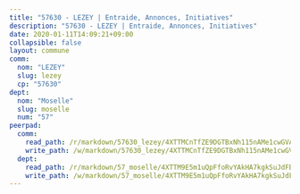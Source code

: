 ```yaml
---
title: "57630 - LEZEY | Entraide, Annonces, Initiatives"
description: "57630 - LEZEY | Entraide, Annonces, Initiatives"
date: 2020-01-11T14:09:21+09:00
collapsible: false
layout: commune
comm:
  nom: "LEZEY"
  slug: lezey
  cp: "57630"
dept:
  nom: "Moselle"
  slug: moselle
  num: "57"
peerpad:
  comm:
    read_path: /r/markdown/57630_lezey/4XTTMCnTfZE9DGTBxNh115nAMe1cwGVAERA1ZCa29ML7NvvXL
    write_path: /w/markdown/57630_lezey/4XTTMCnTfZE9DGTBxNh115nAMe1cwGVAERA1ZCa29ML7NvvXL-K3TgTkYA7wj1VXftKhi5xFxZmptJAcwWpk2RPJbjMGGVq5ugBvcXDerS6XSsQT2TtGPLZGn7v9827GudFyRwU9JYqiKxWAawgqLe1xNHr8ictPFodVR6HgFMonxaU2hQuWb1irWE
  dept:
    read_path: /r/markdown/57_moselle/4XTTM9E5m1uQpFfoRvYAkHA7kgkSuJdFBSCmoLnZ6YvxmqAKj
    write_path: /w/markdown/57_moselle/4XTTM9E5m1uQpFfoRvYAkHA7kgkSuJdFBSCmoLnZ6YvxmqAKj-K3TgTxpsRhjGfb3pJqDaX4rYTLkyLoK3BLA4awBfhTSCoyNhResrhhmfsEF8aKnccedt5XoBzWeRYfKxQxNKv71ETcpGharLRE7rdgTKY3uSaW3Du2dz8v23YEY268mfYmweTFnR
---
```


